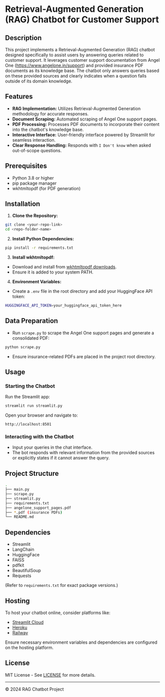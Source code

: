 # Retrieval-Augmented Generation (RAG) Chatbot for Customer Support

## Description

This project implements a Retrieval-Augmented Generation (RAG) chatbot designed specifically to assist users by answering queries related to customer support. It leverages customer support documentation from Angel One (https://www.angelone.in/support) and provided insurance PDF documents as its knowledge base. The chatbot only answers queries based on these provided sources and clearly indicates when a question falls outside of its domain knowledge.

## Features

- **RAG Implementation:** Utilizes Retrieval-Augmented Generation methodology for accurate responses.
- **Document Scraping:** Automated scraping of Angel One support pages.
- **PDF Processing:** Processes PDF documents to incorporate their content into the chatbot's knowledge base.
- **Interactive Interface:** User-friendly interface powered by Streamlit for seamless interaction.
- **Clear Response Handling:** Responds with `I Don't know` when asked out-of-scope questions.

## Prerequisites

- Python 3.8 or higher
- pip package manager
- wkhtmltopdf (for PDF generation)

## Installation

1. **Clone the Repository:**

```bash
git clone <your-repo-link>
cd <repo-folder-name>
```

2. **Install Python Dependencies:**

```bash
pip install -r requirements.txt
```

3. **Install wkhtmltopdf:**
- Download and install from [wkhtmltopdf downloads](https://wkhtmltopdf.org/downloads.html).
- Ensure it is added to your system PATH.

4. **Environment Variables:**
- Create a `.env` file in the root directory and add your HuggingFace API token:

```bash
HUGGINGFACE_API_TOKEN=your_huggingface_api_token_here
```

## Data Preparation

- Run `scrape.py` to scrape the Angel One support pages and generate a consolidated PDF:

```bash
python scrape.py
```

- Ensure insurance-related PDFs are placed in the project root directory.

## Usage

### Starting the Chatbot

Run the Streamlit app:

```bash
streamlit run streamlit.py
```

Open your browser and navigate to:

```
http://localhost:8501
```

### Interacting with the Chatbot

- Input your queries in the chat interface.
- The bot responds with relevant information from the provided sources or explicitly states if it cannot answer the query.

## Project Structure

```bash
.
├── main.py
├── scrape.py
├── streamlit.py
├── requirements.txt
├── angelone_support_pages.pdf
├── *.pdf (insurance PDFs)
└── README.md
```

## Dependencies

- Streamlit
- LangChain
- HuggingFace
- FAISS
- pdfkit
- BeautifulSoup
- Requests

(Refer to `requirements.txt` for exact package versions.)

## Hosting

To host your chatbot online, consider platforms like:
- [Streamlit Cloud](https://streamlit.io/cloud)
- [Heroku](https://www.heroku.com/)
- [Railway](https://railway.app/)

Ensure necessary environment variables and dependencies are configured on the hosting platform.

## License

MIT License - See [LICENSE](LICENSE) for more details.

---

© 2024 RAG Chatbot Project


